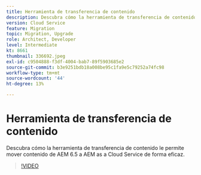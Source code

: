 ```yaml
---
title: Herramienta de transferencia de contenido
description: Descubra cómo la herramienta de transferencia de contenido le permite mover contenido de AEM 6.5 a AEM as a Cloud Service de forma eficaz.
version: Cloud Service
feature: Migration
topic: Migration, Upgrade
role: Architect, Developer
level: Intermediate
kt: 8661
thumbnail: 336692.jpeg
exl-id: c9504888-f3df-4004-bab7-89f5903685e2
source-git-commit: b3e9251bdb18a008be95c1fa9e5c79252a74fc98
workflow-type: tm+mt
source-wordcount: '44'
ht-degree: 13%

---
```


# Herramienta de transferencia de contenido

Descubra cómo la herramienta de transferencia de contenido le permite mover contenido de AEM 6.5 a AEM as a Cloud Service de forma eficaz.

>[!VIDEO](https://video.tv.adobe.com/v/336692?quality=12&learn=on)
